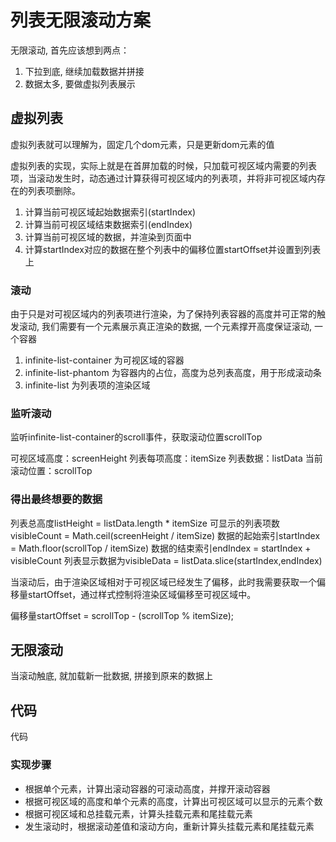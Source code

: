 # 列表无限滚动方案

无限滚动, 首先应该想到两点：

1. 下拉到底, 继续加载数据并拼接
2. 数据太多, 要做虚拟列表展示

## 虚拟列表

虚拟列表就可以理解为，固定几个dom元素，只是更新dom元素的值

虚拟列表的实现，实际上就是在首屏加载的时候，只加载可视区域内需要的列表项，当滚动发生时，动态通过计算获得可视区域内的列表项，并将非可视区域内存在的列表项删除。

1. 计算当前可视区域起始数据索引(startIndex)
2. 计算当前可视区域结束数据索引(endIndex)
3. 计算当前可视区域的数据，并渲染到页面中
4. 计算startIndex对应的数据在整个列表中的偏移位置startOffset并设置到列表上

### 滚动


由于只是对可视区域内的列表项进行渲染，为了保持列表容器的高度并可正常的触发滚动, 我们需要有一个元素展示真正渲染的数据, 一个元素撑开高度保证滚动, 一个容器

1. infinite-list-container 为可视区域的容器
2. infinite-list-phantom 为容器内的占位，高度为总列表高度，用于形成滚动条
3. infinite-list 为列表项的渲染区域

### 监听滚动

监听infinite-list-container的scroll事件，获取滚动位置scrollTop

可视区域高度：screenHeight
列表每项高度：itemSize
列表数据：listData
当前滚动位置：scrollTop

### 得出最终想要的数据


列表总高度listHeight = listData.length * itemSize
可显示的列表项数visibleCount = Math.ceil(screenHeight / itemSize)
数据的起始索引startIndex = Math.floor(scrollTop / itemSize)
数据的结束索引endIndex = startIndex + visibleCount
列表显示数据为visibleData = listData.slice(startIndex,endIndex)

当滚动后，由于渲染区域相对于可视区域已经发生了偏移，此时我需要获取一个偏移量startOffset，通过样式控制将渲染区域偏移至可视区域中。

偏移量startOffset = scrollTop - (scrollTop % itemSize);


## 无限滚动

当滚动触底, 就加载新一批数据, 拼接到原来的数据上

## 代码

代码


### 实现步骤
- 根据单个元素，计算出滚动容器的可滚动高度，并撑开滚动容器
- 根据可视区域的高度和单个元素的高度，计算出可视区域可以显示的元素个数
- 根据可视区域和总挂载元素，计算头挂载元素和尾挂载元素
- 发生滚动时，根据滚动差值和滚动方向，重新计算头挂载元素和尾挂载元素

